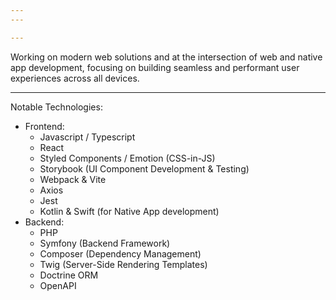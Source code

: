 ```yaml
---
---

---
```


Working on modern web solutions and at the intersection of web and native app development, focusing on building seamless and performant user experiences across all devices.

---

Notable Technologies:

- Frontend:
  - Javascript / Typescript
  - React
  - Styled Components / Emotion (CSS-in-JS)
  - Storybook (UI Component Development & Testing)
  - Webpack & Vite
  - Axios
  - Jest
  - Kotlin & Swift (for Native App development)
- Backend:
  - PHP
  - Symfony (Backend Framework)
  - Composer (Dependency Management)
  - Twig (Server-Side Rendering Templates)
  - Doctrine ORM
  - OpenAPI
